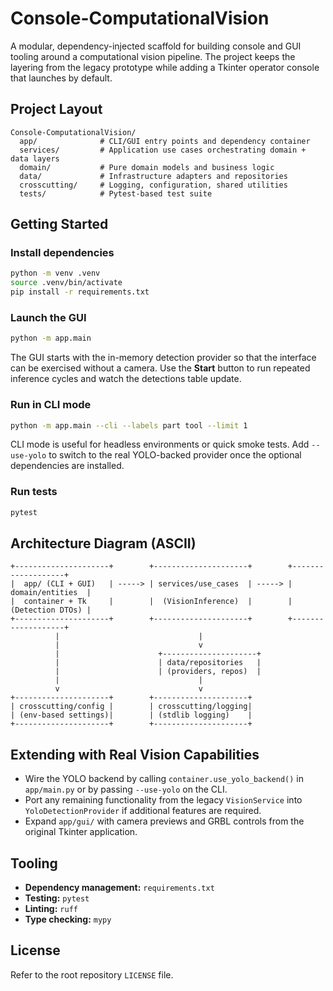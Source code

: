 # Console-ComputationalVision

A modular, dependency-injected scaffold for building console and GUI tooling around a computational vision pipeline. The project keeps the layering from the legacy prototype while adding a Tkinter operator console that launches by default.

## Project Layout

```
Console-ComputationalVision/
  app/              # CLI/GUI entry points and dependency container
  services/         # Application use cases orchestrating domain + data layers
  domain/           # Pure domain models and business logic
  data/             # Infrastructure adapters and repositories
  crosscutting/     # Logging, configuration, shared utilities
  tests/            # Pytest-based test suite
```

## Getting Started

### Install dependencies

```bash
python -m venv .venv
source .venv/bin/activate
pip install -r requirements.txt
```

### Launch the GUI

```bash
python -m app.main
```

The GUI starts with the in-memory detection provider so that the interface can be exercised without a camera. Use the **Start** button to run repeated inference cycles and watch the detections table update.

### Run in CLI mode

```bash
python -m app.main --cli --labels part tool --limit 1
```

CLI mode is useful for headless environments or quick smoke tests. Add `--use-yolo` to switch to the real YOLO-backed provider once the optional dependencies are installed.

### Run tests

```bash
pytest
```

## Architecture Diagram (ASCII)

```
+---------------------+        +---------------------+        +-------------------+
|  app/ (CLI + GUI)   | -----> | services/use_cases  | -----> |  domain/entities  |
|  container + Tk     |        |  (VisionInference)  |        |  (Detection DTOs) |
+---------------------+        +---------------------+        +-------------------+
          |                               |
          |                               v
          |                      +---------------------+
          |                      | data/repositories   |
          |                      | (providers, repos)  |
          |                               |
          v                               v
+---------------------+        +---------------------+
| crosscutting/config |        | crosscutting/logging|
| (env-based settings)|        | (stdlib logging)    |
+---------------------+        +---------------------+
```

## Extending with Real Vision Capabilities

* Wire the YOLO backend by calling `container.use_yolo_backend()` in `app/main.py` or by passing `--use-yolo` on the CLI.
* Port any remaining functionality from the legacy `VisionService` into `YoloDetectionProvider` if additional features are required.
* Expand `app/gui/` with camera previews and GRBL controls from the original Tkinter application.

## Tooling

* **Dependency management:** `requirements.txt`
* **Testing:** `pytest`
* **Linting:** `ruff`
* **Type checking:** `mypy`

## License

Refer to the root repository `LICENSE` file.
